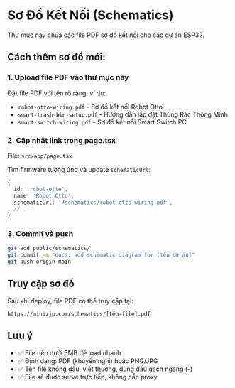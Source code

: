 # Sơ Đồ Kết Nối (Schematics)

Thư mục này chứa các file PDF sơ đồ kết nối cho các dự án ESP32.

## Cách thêm sơ đồ mới:

### 1. Upload file PDF vào thư mục này

Đặt file PDF với tên rõ ràng, ví dụ:
- `robot-otto-wiring.pdf` - Sơ đồ kết nối Robot Otto
- `smart-trash-bin-setup.pdf` - Hướng dẫn lắp đặt Thùng Rác Thông Minh
- `smart-switch-wiring.pdf` - Sơ đồ kết nối Smart Switch PC

### 2. Cập nhật link trong page.tsx

File: `src/app/page.tsx`

Tìm firmware tương ứng và update `schematicUrl`:

```typescript
{
  id: 'robot-otto',
  name: 'Robot Otto',
  schematicUrl: '/schematics/robot-otto-wiring.pdf',
  // ...
}
```

### 3. Commit và push

```bash
git add public/schematics/
git commit -m "docs: add schematic diagram for [tên dự án]"
git push origin main
```

## Truy cập sơ đồ

Sau khi deploy, file PDF có thể truy cập tại:
```
https://minizjp.com/schematics/[tên-file].pdf
```

## Lưu ý

- ✅ File nên dưới 5MB để load nhanh
- ✅ Định dạng: PDF (khuyến nghị) hoặc PNG/JPG
- ✅ Tên file không dấu, viết thường, dùng dấu gạch ngang (-)
- ✅ File sẽ được serve trực tiếp, không cần proxy
